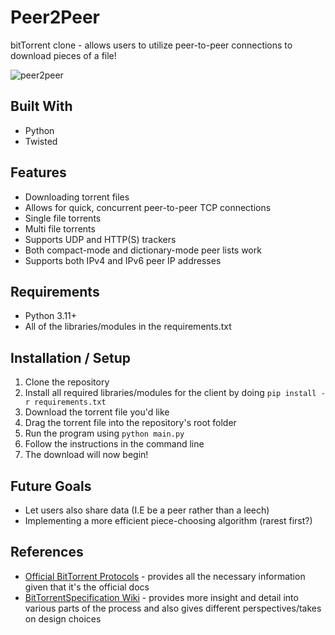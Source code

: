 # Peer2Peer
bitTorrent clone - allows users to utilize peer-to-peer connections to download pieces of a file!

![peer2peer](https://github.com/navidaminnn/Peer2Peer/assets/135196056/a2c4817c-61e0-4273-91f4-cba7b9d64c13)

## Built With
* Python
* Twisted

## Features
* Downloading torrent files
* Allows for quick, concurrent peer-to-peer TCP connections
* Single file torrents
* Multi file torrents
* Supports UDP and HTTP(S) trackers
* Both compact-mode and dictionary-mode peer lists work
* Supports both IPv4 and IPv6 peer IP addresses

## Requirements
* Python 3.11+
* All of the libraries/modules in the requirements.txt

## Installation / Setup
  1. Clone the repository
  2. Install all required libraries/modules for the client by doing ```pip install -r requirements.txt```
  3. Download the torrent file you'd like
  4. Drag the torrent file into the repository's root folder
  5. Run the program using ```python main.py```
  6. Follow the instructions in the command line
  7. The download will now begin!

## Future Goals
* Let users also share data (I.E be a peer rather than a leech)
* Implementing a more efficient piece-choosing algorithm (rarest first?)

## References
* [Official BitTorrent Protocols](https://www.bittorrent.org/beps/bep_0000.html) - provides all the necessary information given that it's the official docs
* [BitTorrentSpecification Wiki](https://wiki.theory.org/BitTorrentSpecification) - provides more insight and detail into various parts of the process and also gives different perspectives/takes on design choices
